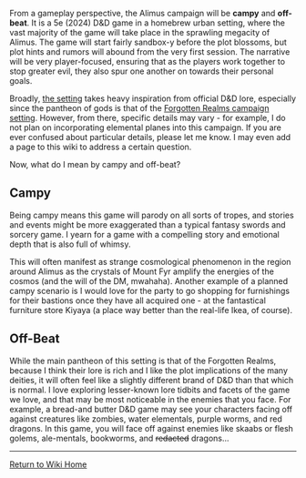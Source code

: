 From a gameplay perspective, the Alimus campaign will be **campy** and **off-beat**. It is a 5e (2024) D&D game in a homebrew urban setting, where the vast majority of the game will take place in the sprawling megacity of Alimus. The game will start fairly sandbox-y before the plot blossoms, but plot hints and rumors will abound from the very first session. The narrative will be very player-focused, ensuring that as the players work together to stop greater evil, they also spur one another on towards their personal goals. 

Broadly, [the setting](https://isaaclepley.github.io/Alimus-Public/setting.html) takes heavy inspiration from official D&D lore, especially since the pantheon of gods is that of the [Forgotten Realms campaign setting](https://www.dndbeyond.com/sources/dnd/basic-rules-2014/appendix-b-gods-of-the-multiverse?srsltid=AfmBOoqfrFAT4wT10XmkLzgnRRz0N83vvGOXSFRp8TDLmMqeyYgBk55Q#DeitiesoftheForgottenRealms). However, from there, specific details may vary - for example, I do not plan on incorporating elemental planes into this campaign. If you are ever confused about particular details, please let me know. I may even add a page to this wiki to address a certain question.

Now, what do I mean by campy and off-beat?

## Campy
Being campy means this game will parody on all sorts of tropes, and stories and events might be more exaggerated than a typical fantasy swords and sorcery game. I yearn for a game with a compelling story and emotional depth that is also full of whimsy. 

This will often manifest as strange cosmological phenomenon in the region around Alimus as the crystals of Mount Fyr amplify the energies of the cosmos (and the will of the DM, mwahaha). Another example of a planned campy scenario is I would love for the party to go shopping for furnishings for their bastions once they have all acquired one - at the fantastical furniture store Kiyaya (a place way better than the real-life Ikea, of course).

## Off-Beat
While the main pantheon of this setting is that of the Forgotten Realms, because I think their lore is rich and I like the plot implications of the many deities, it will often feel like a slightly different brand of D&D than that which is normal. I love exploring lesser-known lore tidbits and facets of the game we love, and that may be most noticeable in the enemies that you face. 
For example, a bread-and butter D&D game may see your characters facing off against creatures like zombies, water elementals, purple worms, and red dragons. In this game, you will face off against enemies like skaabs or flesh golems, ale-mentals, bookworms, and ~~redacted~~ dragons...


***
[Return to Wiki Home](https://isaaclepley.github.io/Alimus-Public)
